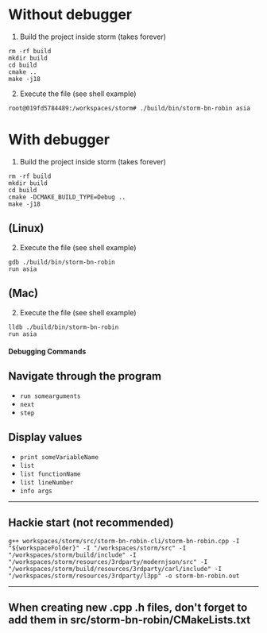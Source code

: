 # Without debugger
1. Build the project inside storm (takes forever)
```shell
rm -rf build
mkdir build
cd build
cmake ..
make -j18
```

2. Execute the file (see shell example)
```shell
root@019fd5784489:/workspaces/storm# ./build/bin/storm-bn-robin asia
```
# With debugger
1. Build the project inside storm (takes forever)
```shell
rm -rf build
mkdir build
cd build
cmake -DCMAKE_BUILD_TYPE=Debug ..
make -j18
```

## (Linux)
2. Execute the file (see shell example)
```shell
gdb ./build/bin/storm-bn-robin
run asia
```
## (Mac)
2. Execute the file (see shell example)
```shell
lldb ./build/bin/storm-bn-robin
run asia
```

#### Debugging Commands
## Navigate through the program
- `run somearguments`
- `next`
- `step`
## Display values
- `print someVariableName`
- `list`
- `list functionName`
- `list lineNumber`
- `info args`
--------------

## Hackie start (not recommended)
```shell
g++ workspaces/storm/src/storm-bn-robin-cli/storm-bn-robin.cpp -I "${workspaceFolder}" -I "/workspaces/storm/src" -I "/workspaces/storm/build/include" -I "/workspaces/storm/resources/3rdparty/modernjson/src" -I "/workspaces/storm/build/resources/3rdparty/carl/include" -I "/workspaces/storm/resources/3rdparty/l3pp" -o storm-bn-robin.out
```

-----------------
## When creating new .cpp .h files, don't forget to add them in src/storm-bn-robin/CMakeLists.txt
